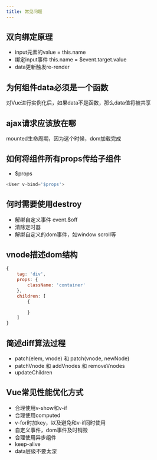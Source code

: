 ```yaml
---
title: 常见问题
---
```


## 双向绑定原理
- input元素的value = this.name
- 绑定input事件 this.name = $event.target.value
- data更新触发re-render

## 为何组件data必须是一个函数
对Vue进行实例化后，如果data不是函数，那么data值将被共享

## ajax请求应该放在哪
mounted生命周期，因为这个时候，dom加载完成

## 如何将组件所有props传给子组件
- $props
  
```js
<User v-bind='$props'>
```

## 何时需要使用destroy
- 解绑自定义事件 event.$off
- 清除定时器
- 解绑自定义的dom事件，如window scroll等


## vnode描述dom结构

```js
{
    tag: 'div',
    props: {
        className: 'container'
    },
    children: [
        {

        }
    ]
}

```

## 简述diff算法过程

- patch(elem, vnode) 和 patch(vnode, newNode)
- patchVnode 和 addVnodes 和 removeVnodes
- updateChildren


## Vue常见性能优化方式
- 合理使用v-show和v-if
- 合理使用computed
- v-for时加key，以及避免和v-if同时使用
- 自定义事件，dom事件及时销毁
- 合理使用异步组件
- keep-alive
- data层级不要太深
